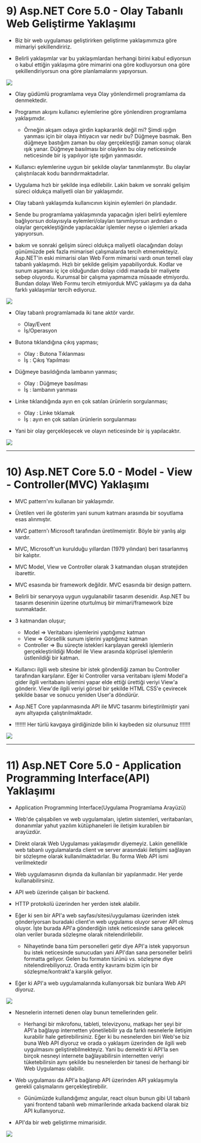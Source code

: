 # 9) Asp.NET Core 5.0 - Olay Tabanlı Web Geliştirme Yaklaşımı
- Biz bir web uygulaması geliştirirken geliştirme yaklaşımımıza göre mimariyi şekillendiririz.

- Belirli yaklaşımlar var bu yaklaşımlardan herhangi birini kabul ediyorsun o kabul ettiğin yaklaşıma göre mimarini ona göre kodluyorsun ona göre şekillendiriyorsun ona göre planlamalarını yapıyorsun.

<img src="1.png" width="auto">

- Olay güdümlü programlama veya Olay yönlendirmeli programlama da denmektedir.

- Programın akışını kullanıcı eylemlerine göre yönlendiren programlama yaklaşımıdır.
  * Örneğin  akşam odaya girdin kapkaranlık değil mi? Şimdi ışığın yanması için bir olaya ihtiyacın var nedir bu? Düğmeye basmak. Ben düğmeye bastığım zaman bu olay gerçekleştiği zaman sonuç olarak ışık yanar. Düğmeye basılması bir olayken bu olay neticesinde neticesinde bir iş yapılıyor işte ışığın yanmasıdır. 

- Kullanıcı eylemlerine uygun bir şekilde olaylar tanımlanmıştır. Bu olaylar çalıştırılacak kodu barındırmaktadırlar.

- Uygulama hızlı bir şekilde inşa edilebilir. Lakin bakım ve sonraki gelişim süreci oldukça maliyetli olan bir yaklaşımdır.

- Olay tabanlı yaklaşımda kullanıcının kişinin eylemleri ön plandadır.

- Sende bu programlama yaklaşımında yapacağın işleri belirli eylemlere bağlıyorsun dolayısıyla eylemleri/olayları tanımlıyorsun ardından o olaylar gerçekleştiğinde yapılacaklar işlemler neyse o işlemleri arkada yapıyorsun.

- bakım ve sonraki gelişim süreci oldukça maliyetli olacağından dolayı günümüzde pek fazla mimarisel çalışmalarda tercih etmemekteyiz. Asp.NET'in eski mimarisi olan Web Form mimarisi vardı onun temeli olay tabanlı yaklaşımdı. Hızlı bir şekilde gelişim yapabiliyorduk. Kodlar ve sunum aşaması iç içe olduğundan dolayı ciddi manada bir maliyete sebep oluyordu. Kurumsal bir çalışma yapmamıza müsaade etmiyordu. Bundan dolayı Web Formu tercih etmiyorduk MVC yaklaşımı ya da daha farklı yaklaşımlar tercih ediyoruz.

<img src="2.png" width="auto">

- Olay tabanlı programlamada iki tane aktör vardır.
    * Olay/Event
    * İş/Operasyon

- Butona tıklandığına çıkış yapması;
  - Olay : Butona Tıklanması
  - İş : Çıkış Yapılması

- Düğmeye basıldığında lambanın yanması;
  - Olay : Düğmeye basılması
  - İş : lambanın yanması

- Linke tıklandığında ayın en çok satılan ürünlerin sorgulanması;
  - Olay : Linke tıklamak
  - İş : ayın en çok satılan ürünlerin sorgulanması

- Yani bir olay gerçekleşecek ve olayın neticesinde bir iş yapılacaktır.

<img src="3.png" width="auto">

***
# 10) Asp.NET Core 5.0 - Model - View - Controller(MVC) Yaklaşımı
- MVC pattern'ını kullanan bir yaklaşımdır.

- Üretilen veri ile gösterim yani sunum katmanı arasında bir soyutlama esas alınmıştır.

- MVC pattern'ı Microsoft tarafından üretilmemiştir. Böyle bir yanlış algı vardır.

- MVC, Microsoft'un kurulduğu yıllardan (1979 yılından) beri tasarlanmış bir kalıptır.

- MVC Model, View ve Controller olarak 3 katmandan oluşan stratejiden ibarettir.

- MVC esasında bir framework değildir. MVC esasında bir design pattern.

- Belirli bir senaryoya uygun uygulanabilir tasarım desenidir. Asp.NET bu tasarım deseninin üzerine oturtulmuş bir mimari/framework bize sunmaktadır.

- 3 katmandan oluşur;
  * Model => Veritabanı işlemlerini yaptığımız katman
  * View => Görsellik sunum işlerini yaptığımız katman
  * Controller => Bu süreçte istekleri karşılayan gerekli işlemlerin gerçekleştirildiği Model ile View arasında köprüsel işlemlerin üstlenildiği bir katman.

- Kullanıcı ilgili web sitesine bir istek gönderdiği zaman bu Controller tarafından karşılanır. Eğer ki Controller varsa veritabanı işlemi Model'a gider ilgili veritabanı işlemini yapar elde ettiği ürettiği veriyi View'a gönderir. View'de ilgili veriyi görsel bir şekilde HTML CSS'e çevirecek şekilde basar ve sonucu yeniden User'a döndürür.

- Asp.NET Core yapılanmasında API ile MVC tasarımı birleştirilmiştir yani aynı altyapıda çalıştırılmaktadır.

- !!!!!!! Her türlü kavgaya girdiğinizde bilin ki kaybeden siz olursunuz !!!!!!!

<img src="4.png" width="auto">

***
# 11) Asp.NET Core 5.0 - Application Programming Interface(API) Yaklaşımı
-  Application Programming Interface(Uygulama Programlama Arayüzü)
 
- Web'de çalışabilen ve web uygulamaları, işletim sistemleri, veritabanları, donanımlar yahut yazılım kütüphaneleri ile iletişim kurabilen bir arayüzdür.

- Direkt olarak Web Uygulaması yaklaşımıdır diyemeyiz. Lakin genellikle web tabanlı uygulamalarda client ve server arasındaki iletişimi sağlayan bir sözleşme olarak kullanılmaktadırlar. Bu forma Web API ismi verilmektedir

- Web uygulamasının dışında da kullanılan bir yapılanmadır. Her yerde kullanabilirsiniz.

- API web üzerinde çalışan bir backend. 
 
- HTTP protokolü üzerinden her yerden istek alabilir.

- Eğer ki sen bir API'a web sayfası/sitesi/uygulaması üzerinden istek gönderiyorsan buradaki client'ın web uygulamsı oluyor server API olmuş oluyor. İşte burada API'a gönderdiğin istek neticesinde sana gelecek olan veriler burada sözleşme olarak nitelendirilebilir.
  * Nihayetinde bana tüm personelleri getir diye API'a istek yapıyorsun bu istek neticesinde sunucudan yani API'dan sana personeller belirli formatta geliyor. Gelen bu formatın türünü vs. sözleşme diye nitelendirebiliyoruz. Orada entity kavramı bizim için bir sözleşme/kontrakt'a karşılık geliyor.

- Eğer ki API'a web uygulamalarında kullanıyorsak biz bunlara Web API diyoruz.

<img src="5.png" width="auto">

- Nesnelerin interneti denen olay bunun temellerinden gelir.
  * Herhangi bir mikrofonu, tableti, televizyonu, matkapı her şeyi bir API'a bağlayıp internetten yönetilebilir ya da farklı nesnelerle iletişim kurabilir hale getirebilirsiniz. Eğer ki bu nesnelerden biri Web'se biz buna Web API diyoruz ve orada o yaklaşım üzerinden de ilgili web uygulmasını geliştirebilmekteyiz. Yani bu demektir ki API'la sen birçok nesneyi internete bağlayabilirsin internetten veriyi tüketebilirsin aynı şekilde bu nesnelerden bir tanesi de herhangi bir Web Uygulaması olabilir. 
   
- Web uygulaması da API'a bağlanıp API üzerinden API yaklaşımıyla gerekli çalışmalarını gerçekleştirebilir.
  * Günümüzde kullandığımız angular, react olsun bunun gibi UI tabanlı yani frontend tabanlı web mimarilerinde arkada backend olarak biz API kullanıyoruz.

- API'da bir web geliştirme mimarisidir.

<img src="6.png" width="auto">

